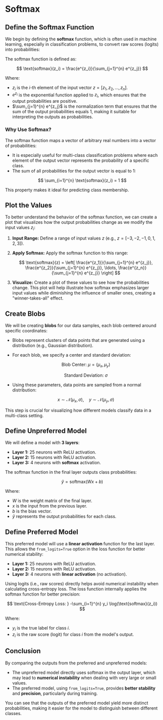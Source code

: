 # Softmax

## Define the Softmax Function
We begin by defining the **softmax** function, which is often used in machine learning, especially in classification problems, to convert raw scores (logits) into probabilities:

The softmax function is defined as:

$$
\text{softmax}(z_i) = \frac{e^{z_i}}{\sum_{j=1}^{n} e^{z_j}}
$$

Where:
- $z_i$ is the $i$-th element of the input vector $z = [z_1, z_2, \ldots, z_n]$.
- $e^{z_i}$ is the exponential function applied to $z_i$, which ensures that the output probabilities are positive.
- $\sum_{j=1}^{n} e^{z_j}$ is the normalization term that ensures that the sum of the output probabilities equals 1, making it suitable for interpreting the outputs as probabilities.

### Why Use Softmax?
The softmax function maps a vector of arbitrary real numbers into a vector of probabilities:

- It is especially useful for multi-class classification problems where each element of the output vector represents the probability of a specific class.
- The sum of all probabilities for the output vector is equal to 1:

$$
\sum_{i=1}^{n} \text{softmax}(z_i) = 1
$$

This property makes it ideal for predicting class membership.

## Plot the Values
To better understand the behavior of the softmax function, we can create a plot that visualizes how the output probabilities change as we modify the input values $z_i$:

1. **Input Range:** Define a range of input values $z$ (e.g., $z = [-3, -2, -1, 0, 1, 2, 3]$).
2. **Apply Softmax:** Apply the softmax function to this range:

   $$
   \text{softmax}(z) = \left[ \frac{e^{z_1}}{\sum_{j=1}^{n} e^{z_j}}, \frac{e^{z_2}}{\sum_{j=1}^{n} e^{z_j}}, \ldots, \frac{e^{z_n}}{\sum_{j=1}^{n} e^{z_j}} \right]
   $$

3. **Visualize:** Create a plot of these values to see how the probabilities change. This plot will help illustrate how softmax emphasizes larger input values while diminishing the influence of smaller ones, creating a "winner-takes-all" effect.

## Create Blobs
We will be creating **blobs** for our data samples, each blob centered around specific coordinates:

- Blobs represent clusters of data points that are generated using a distribution (e.g., Gaussian distribution).
- For each blob, we specify a center and standard deviation:

   $$
   \text{Blob Center: } \mu = (\mu_x, \mu_y)
   $$

   $$
   \text{Standard Deviation: } \sigma
   $$

- Using these parameters, data points are sampled from a normal distribution:

   $$
   x \sim \mathcal{N}(\mu_x, \sigma), \quad y \sim \mathcal{N}(\mu_y, \sigma)
   $$

This step is crucial for visualizing how different models classify data in a multi-class setting.

## Define Unpreferred Model
We will define a model with **3 layers**:

- **Layer 1:** 25 neurons with ReLU activation.
- **Layer 2:** 15 neurons with ReLU activation.
- **Layer 3:** 4 neurons with **softmax** activation.

The softmax function in the final layer outputs class probabilities:

   $$
   \hat{y} = \text{softmax}(Wx + b)
   $$

Where:
- $W$ is the weight matrix of the final layer.
- $x$ is the input from the previous layer.
- $b$ is the bias vector.
- $\hat{y}$ represents the output probabilities for each class.

## Define Preferred Model
This preferred model will use a **linear activation** function for the last layer. This allows the `from_logits=True` option in the loss function for better numerical stability:

- **Layer 1:** 25 neurons with ReLU activation.
- **Layer 2:** 15 neurons with ReLU activation.
- **Layer 3:** 4 neurons with **linear activation** (no activation).

Using logits (i.e., raw scores) directly helps avoid numerical instability when calculating cross-entropy loss. The loss function internally applies the softmax function for better precision:

   $$
   \text{Cross-Entropy Loss: } -\sum_{i=1}^{n} y_i \log(\text{softmax}(z_i))
   $$

   Where:
   - $y_i$ is the true label for class $i$.
   - $z_i$ is the raw score (logit) for class $i$ from the model's output.

## Conclusion
By comparing the outputs from the preferred and unpreferred models:

- The unpreferred model directly uses softmax in the output layer, which may lead to **numerical instability** when dealing with very large or small values.
- The preferred model, using `from_logits=True`, provides **better stability** and **precision**, particularly during training.

You can see that the outputs of the preferred model yield more distinct probabilities, making it easier for the model to distinguish between different classes.
